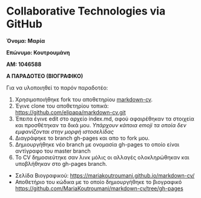  # Collaborative Technologies via GitHub #

**Όνομα: Μαρία**

**Επώνυμο: Κουτρουμάνη**

**ΑΜ: 1046588**

**Α ΠΑΡΑΔΟΤΕΟ  (ΒΙΟΓΡΑΦΙΚΟ)**


 Για να υλοποιηθεί το παρόν παραδοτέο:
 1. Xρησιμοποιήθηκε fork του αποθετηρίου [markdown-cv](https://github.com/elipapa/markdown-cv). 
 2. Έγινε clone του αποθετηρίου τοπικά: https://github.com/elipapa/markdown-cv.git 
 3. Έπειτα έγινε edit στο αρχείο index.md, αφού αφαιρέθηκαν τα στοιχεία και προσθέτηκαν τα δικά μου. *Υπάρχουν κάποια emoji τα οποία δεν εμφανίζονται στην  μορφή ιστοσελίδας*
 4. Διαγράφηκε το branch gh-pages και απο το fork μου. 
 5. Δημιουργήθηκε νέο branch με ονομασία gh-pages το οποίο είναι αντίγραφο του master branch
 6. To CV δημοσιεύτηκε σαν λινκ μόλις οι αλλαγές ολοκληρώθηκαν και υποβλήθηκαν στο gh-pages branch.
 
 - Σελίδα Βιογραφικού: https://mariakoutroumani.github.io/markdown-cv/
 - Αποθετήριο του κώδικα με το οποίο δημιουργήθηκε το βιογραφικό https://github.com/MariaKoutroumani/markdown-cv/tree/gh-pages
